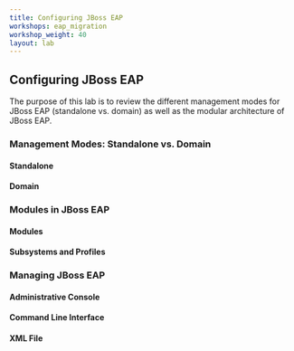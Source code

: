 ```yaml
---
title: Configuring JBoss EAP
workshops: eap_migration
workshop_weight: 40
layout: lab
---
```


## Configuring JBoss EAP

The purpose of this lab is to review the different management modes for JBoss EAP (standalone vs. domain) as well as the modular architecture of JBoss EAP.

### Management Modes: Standalone vs. Domain

#### Standalone

#### Domain

### Modules in JBoss EAP 

#### Modules

#### Subsystems and Profiles

### Managing JBoss EAP

#### Administrative Console

#### Command Line Interface 

#### XML File

